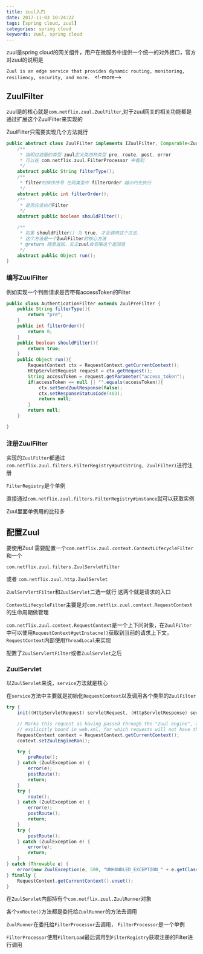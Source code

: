 ```yaml
---
title: zuul入门
date: 2017-11-03 10:24:22
tags: [spring cloud, zuul]
categories: spring cloud
keywords: zuul, spring cloud
---
```


zuul是spring cloud的网关组件，用户在微服务中提供一个统一的对外接口，官方对zuul的说明是 

`Zuul is an edge service that provides dynamic routing, monitoring, resiliency, security, and more. `
<!-more-->
## ZuulFilter
zuul是的核心就是`com.netflix.zuul.ZuulFilter`,对于zuul网关的相关功能都是通过扩展这个ZuulFilter来实现的

ZuulFilter只需要实现几个方法就行
```java
public abstract class ZuulFilter implements IZuulFilter, Comparable<ZuulFilter> {
    /**
     * 指明过滤器的类型 zuul定义类四种类型 pre, route, post, error
     * 可以在 com.netflix.zuul.FilterProcessor 中看到
     */
    abstract public String filterType();
    /**
     * filter的排序序号 在同类型中 filterOrder 越小约先执行
     */
    abstract public int filterOrder();
    /**
     * 是否应该执行Filter
     */
    abstract public boolean shouldFilter();

    /**
     * 如果 shouldFilter() 为 true, 才会调用这个方法.
     * 这个方法是一个ZuulFilter的核心方法
     * @return 随意返回，反正zuul会忽略这个返回值
     */
    abstract public Object run();
}

```
### 编写ZuulFilter

例如实现一个判断请求是否带有accessToken的Filter 

```java
public class AuthenticationFilter extends ZuulPreFilter {
    public String filterType(){
        return "pre";
    }
    public int filterOrder(){
        return 0;
    }
    public boolean shouldFilter(){
        return true;
    }
    public Object run(){
        RequestContext ctx = RequestContext.getCurrentContext();
        HttpServletRequest request = ctx.getRequest();
        String accessToken = request.getParameter("access_token");
        if(accessToken == null || "".equals(accessToken)){
            ctx.setSendZuulResponse(false);
            ctx.setResponseStatusCode(403);
            return null;
        }
        return null;
    }

}
```

### 注册ZuulFilter
实现的`ZuulFilter`都通过`com.netflix.zuul.filters.FilterRegistry#put(String, ZuulFilter)`进行注册

`FilterRegistry`是个单例

直接通过`com.netflix.zuul.filters.FilterRegistry#instance`就可以获取实例

Zuul里面单例用的比较多

## 配置Zuul

要使用Zuul 需要配置一个`com.netflix.zuul.context.ContextLifecycleFilter`和一个 

`com.netflix.zuul.filters.ZuulServletFilter` 

或者 `com.netflix.zuul.http.ZuulServlet`

`ZuulServlertFilter`和`ZuulServlet`二选一就行 这两个就是请求的入口

`ContextLifecycleFilter`主要是对`com.netflix.zuul.context.RequestContext`的生命周期做管理

`com.netflix.zuul.context.RequestContext`是一个上下问对象，在`ZuulFilter`中可以使用`RequestContext#getInstacne()`获取到当前的请求上下文，
`RequestContext`内部使用`ThreadLocal`来实现

配置了`ZuulServlertFilter`或者`ZuulServlet`之后 

### ZuulServlet
以`ZuulServlet`来说，`service`方法就是核心

在`service`方法中主要就是初始化`RequestContext`以及调用各个类型的`ZuulFilter` 

```java
try {
    init((HttpServletRequest) servletRequest, (HttpServletResponse) servletResponse);

    // Marks this request as having passed through the "Zuul engine", as opposed to servlets
    // explicitly bound in web.xml, for which requests will not have the same data attached
    RequestContext context = RequestContext.getCurrentContext();
    context.setZuulEngineRan();

    try {
        preRoute();
    } catch (ZuulException e) {
        error(e);
        postRoute();
        return;
    }
    try {
        route();
    } catch (ZuulException e) {
        error(e);
        postRoute();
        return;
    }
    try {
        postRoute();
    } catch (ZuulException e) {
        error(e);
        return;
    }
} catch (Throwable e) {
    error(new ZuulException(e, 500, "UNHANDLED_EXCEPTION_" + e.getClass().getName()));
} finally {
    RequestContext.getCurrentContext().unset();
}
```
在`ZuulServlet`内部持有个`com.netflix.zuul.ZuulRunner`对象

各个`xxRoute()`方法都是委托给`ZuulRunner`的方法去调用

`ZuulRunner`在委托给`FilterProcessor`去调用， `FilterProcessor`是一个单例

`FilterProcessor`使用`FilterLoad`最后调用到`FilterRegistry`获取注册的Filter进行调用


